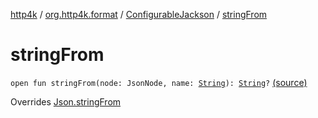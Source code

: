 [http4k](../../index.md) / [org.http4k.format](../index.md) / [ConfigurableJackson](index.md) / [stringFrom](./string-from.md)

# stringFrom

`open fun stringFrom(node: JsonNode, name: `[`String`](https://kotlinlang.org/api/latest/jvm/stdlib/kotlin/-string/index.html)`): `[`String`](https://kotlinlang.org/api/latest/jvm/stdlib/kotlin/-string/index.html)`?` [(source)](https://github.com/http4k/http4k/blob/master/http4k-format-jackson/src/main/kotlin/org/http4k/format/Jackson.kt#L99)

Overrides [Json.stringFrom](../-json/string-from.md)

